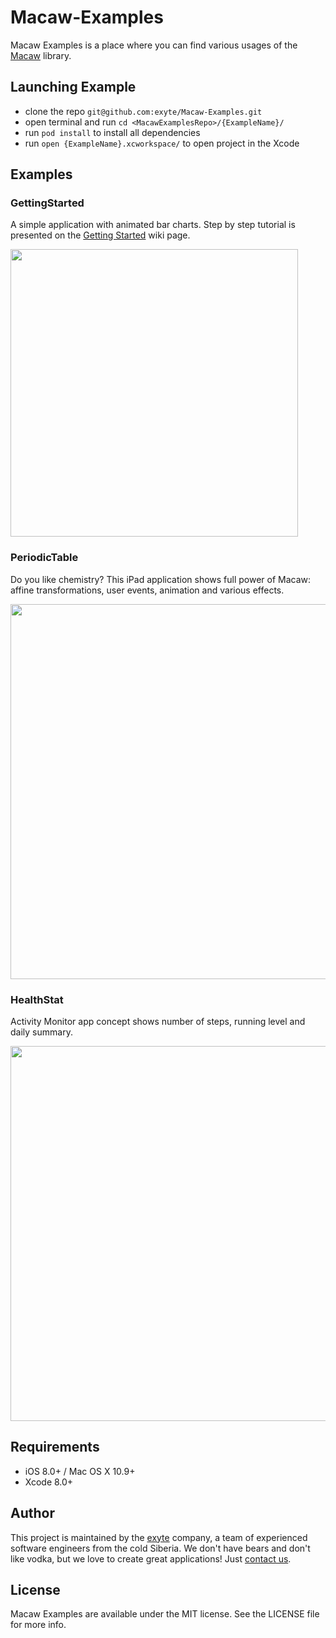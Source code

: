 # Macaw-Examples

Macaw Examples is a place where you can find various usages of the [Macaw](https://github.com/exyte/macaw) library.

## Launching Example

* clone the repo `git@github.com:exyte/Macaw-Examples.git`
* open terminal and run `cd <MacawExamplesRepo>/{ExampleName}/`
* run `pod install` to install all dependencies
* run `open {ExampleName}.xcworkspace/` to open project in the Xcode

## Examples

### GettingStarted

A simple application with animated bar charts. Step by step tutorial is presented on the [Getting Started](https://github.com/exyte/Macaw/wiki/Getting-started) wiki page.

<img src="https://www.dropbox.com/s/766wpt4tx6bf0ph/howto-animation-1.gif?dl=1" width="460">

### PeriodicTable

Do you like chemistry? This iPad application shows full power of Macaw: affine transformations, user events, animation and various effects.

<img src="https://www.dropbox.com/s/b6lspzzqa80ielk/periodic-ipad.gif?dl=1" width="600">

### HealthStat

Activity Monitor app concept shows number of steps, running level and daily summary.

<img src="https://www.dropbox.com/s/xvvifi7gbre11sc/healthstat.gif?dl=1" width="600">

## Requirements
* iOS 8.0+ / Mac OS X 10.9+
* Xcode 8.0+

## Author

This project is maintained by the [exyte](http://www.exyte.com) company, a team of experienced software engineers from the cold Siberia. We don't have bears and don't like vodka, but we love to create great applications! Just [contact us](mailto:info@exyte.com).

## License

Macaw Examples are available under the MIT license. See the LICENSE file for more info.
